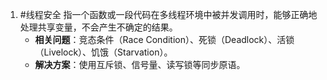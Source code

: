 1. #线程安全
	指一个函数或一段代码在多线程环境中被并发调用时，能够正确地处理共享变量，不会产生不确定的结果。
    *   **相关问题**：竞态条件（Race Condition）、死锁（Deadlock）、活锁（Livelock）、饥饿（Starvation）。
    *   **解决方案**：使用互斥锁、信号量、读写锁等同步原语。